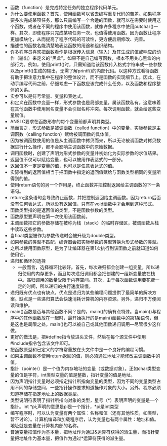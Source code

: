 - 函数（function）是完成特定任务的独立程序代码单元。
- 为什么要使用函数？首先，使用函数可以省去编写重复代码的苦差。如果程序要多次完成某项任务，那么只需编写一个合适的函数，就可以在需要时使用这个函数，或者在不同的程序中使用该函数，就像许多程序中使用putchar()一样。其次，即使程序只完成某项任务一次，也值得使用函数。因为函数让程序更加模块化，从而提高了程序代码的可读性，更方便后期修改、完善。
- 描述性的函数名能清楚地表达函数的用途和组织结构。
- 许多程序员喜欢把函数看作是根据传入信息（输入）及其生成的值或响应的动作（输出）来定义的“黑盒”。如果不是自己编写函数，根本不用关心黑盒的内部行为。例如，使用printf()时，只需知道给该函数传入格式字符串或一些参数以及printf()生成的输出，无需了解printf()的内部代码。以这种方式看待函数有助于把注意力集中在程序的整体设计，而不是函数的实现细节上。因此，在动手编写代码之前，仔细考虑一下函数应该完成什么任务，以及函数和程序整体的关系。
- 实参可以是符号常量、变量和表达式。
- 和定义在函数中变量一样，形式参数也是局部变量，属该函数私有。这意味着在其他函数中使用同名变量不会引起名称冲突。每次调用函数，就会给这些变量赋值。
- ANSI C要求在函数形参的每个变量前都声明其类型。
- 简而言之，形式参数是被调函数（called function）中的变量，实际参数是主调函数（calling function）赋给被调函数的具体值。
- 因为被调函数使用的值是从主调函数中拷贝而来，所以无论被调函数对拷贝数据进行什么操作，都不会影响主调函数中的原始数据。
- 调用函数时，创建了声明为形式参数的变量并初始化为实际参数的求值结果。
- 返回值不仅可以赋给变量，也可以被用作表达式的一部分。
- 返回值不一定是变量的值，也可以是任意表达式的值。
- 实际得到的返回值相当于把函数中指定的返回值赋给与函数类型相同的变量所得到的值。
- 使用return语句的另一个作用是，终止函数并把控制返回给主调函数的下一条语句。
- return;这条语句会导致终止函数，并把控制返回给主调函数。因为return后面没有任何表达式，所以没有返回值，只有在void函数中才会用到这种形式。
- 函数类型指的是返回值的类型，不是函数参数的类型。
- 函数原型要声明在第一次使用该函数前。
- 主调函数把它的参数存储在被称为栈（stack）的临时存储区，被调函数从栈中读取这些参数。
- 当float类型被作为参数传递时会被升级为double类型。
- 如果参数的类型不匹配，编译器会把实际参数的类型转换为形式参数的类型。
- 之所以使用函数原型，是为了让编译器在第1次执行到该函数之前就知道如何使用它。
- 递归和循环的选择
  - 一般而言，选择循环比较好。首先，每次递归都会创建一组变量，所以递归使用的内存更多，而且每次递归调用都会把创建的一组新变量放在栈中。递归调用的数量受限于内存空间。其次，由于每次函数调用要花费一定的时间，所以递归的执行速度较慢。
- 递归既有优点也有缺点。优点是递归为某些编程问题提供了最简单的解决方案。缺点是一些递归算法会快速消耗计算机的内存资源。另外，递归不方便阅读和维护。
- main()函数是否与其他函数不同？是的，main()的确有点特殊。当main()与程序中的其他函数放在一起时，最开始执行的是main()函数中的第1条语句，但是这也是局限之处。main()也可以被自己或其他函数递归调用—尽管很少这样做。
- 更好的做法是，把#define指令放进头文件，然后在每个源文件中使用#include指令包含该文件即可。
- 把函数原型和已定义的字符常量放在头文件中是一个良好的编程习惯。
- 如果主调函数不使用return返回的值，则必须通过地址才能修改主调函数中的值。
- 指针（pointer）是一个值为内存地址的变量（或数据对象）。正如char类型变量的值是字符，int类型变量的值是整数，指针变量的值是地址。
- 因为声明指针变量时必须指定指针所指向变量的类型，因为不同的变量类型占用不同的存储空间，一些指针操作要求知道操作对象的大小。另外，程序必须知道存储在指定地址上的数据类型。
- 类型说明符表明了指针所指向对象的类型，星号（*）表明声明的变量是一个指针。int *pi;声明的意思是pi是一个指针，\*pi是int类型
- 编写程序时，可以认为变量有两个属性：名称和值（还有其他性质，如类型，暂不讨论）。计算机编译和加载程序后，认为变量也有两个属性：地址和值。地址就是变量在计算机内部的名称。
- 普通变量把值作为基本量，把地址作为通过&运算符获得的派生量，而指针变量把地址作为基本量，把值作为通过*运算符获得的派生量。